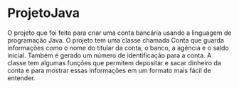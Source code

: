 # ProjetoJava
O projeto que foi feito para criar uma conta bancária usando a linguagem de programação Java. O projeto tem uma classe chamada Conta que guarda informações como o nome do titular da conta, o banco, a agência e o saldo inicial. Também é gerado um número de identificação para a conta. A classe tem algumas funções que permitem depositar e sacar dinheiro da conta e para mostrar essas informações em um formato mais fácil de entender.
